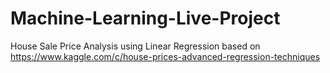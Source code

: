 # Machine-Learning-Live-Project
House Sale Price Analysis using Linear Regression based on https://www.kaggle.com/c/house-prices-advanced-regression-techniques
